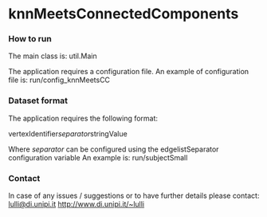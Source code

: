 # knnMeetsConnectedComponents

### How to run ###

The main class is: util.Main

The application requires a configuration file.
An example of configuration file is: run/config_knnMeetsCC

### Dataset format ###

The application requires the following format:

vertexIdentifier*separator*stringValue

Where *separator* can be configured using the edgelistSeparator configuration variable
An example is: run/subjectSmall

### Contact ###

In case of any issues / suggestions or to have further details please contact: lulli@di.unipi.it
http://www.di.unipi.it/~lulli